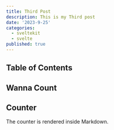 ```yaml
---
title: Third Post
description: This is my Third post
date: '2023-9-25'
categories:
  - sveltekit
  - svelte
published: true
---
```


## Table of Contents

## Wanna Count

<!-- ... -->
<script>
  import Counter from './counter.svelte'
</script>

## Counter

The counter is rendered inside Markdown.

<Counter />
